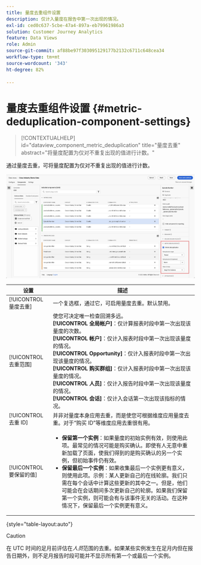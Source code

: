 ```yaml
---
title: 量度去重组件设置
description: 仅计入量度在报告中第一次出现的情况。
exl-id: ced0c637-5cbe-47a4-897a-eb79961986a3
solution: Customer Journey Analytics
feature: Data Views
role: Admin
source-git-commit: af88be97f303095129177b2132c6711c648cea34
workflow-type: tm+mt
source-wordcount: '343'
ht-degree: 82%

---
```


# 量度去重组件设置 {#metric-deduplication-component-settings}

<!-- markdownlint-disable MD034 -->

>[!CONTEXTUALHELP]
>id="dataview_component_metric_deduplication"
>title="量度去重"
>abstract="将量度配置为仅对不重复出现的值进行计数。"

<!-- markdownlint-enable MD034 -->


通过量度去重，可将量度配置为仅对不重复出现的值进行计数。

![量度去重](../assets/metric-deduplication.png)

| 设置 | 描述 |
| --- | --- |
| [!UICONTROL 量度去重] | 一个复选框，通过它，可启用量度去重。默认禁用。 |
| [!UICONTROL 去重范围] | 使您可决定唯一检查回溯多远。<br/>**[!UICONTROL 全局帐户&#x200B;]**：仅计算报表时段中第一次出现该量度的次数。<br/>**[!UICONTROL 帐户]**：仅计入报表时段中第一次出现该量度的情况。<br/>**[!UICONTROL Opportunity &#x200B;]**：仅计入报表时段中第一次出现该量度的情况。<br/>**[!UICONTROL 购买群组]**：仅计入报表时段中第一次出现该量度的情况。<br/>**[!UICONTROL 人员&#x200B;]**：仅计入报告时段中第一次出现该量度的情况。<br>**[!UICONTROL 会话]**：仅计入会话第一次出现该指标的情况。<br> |
| [!UICONTROL 去重 ID] | 并非对量度本身应用去重，而是使您可根据维度应用量度去重。对于“购买 ID”等维度应用去重很有用。 |
| [!UICONTROL 要保留的值] | <ul><li>**保留第一个实例**：如果量度的初始实例有效，则使用此项。最常见的情况可能是购买确认。即使有人无意中重新加载了页面，使我们得到的是购买确认的另一个实例，但初始事件仍有效。</li><li>**保留最后一个实例**：如果收集最后一个实例更有意义，则使用此项。示例：某人更新自己的在线轮廓。我们只需在每个会话中计算这些更新的其中之一。但是，他们可能会在会话期间多次更新自己的轮廓。如果我们保留第一个实例，则可能会有与该事件无关的活动。在这种情况下，保留最后一个实例更有意义。</li></ul> |

{style="table-layout:auto"}

>[!CAUTION]
>
>在 UTC 时间的足月前评估在&#x200B;_人员_&#x200B;范围的去重。如果某些实例发生在足月内但在报告日期外，则不足月报告时段可能并不显示所有第一个或最后一个实例。
